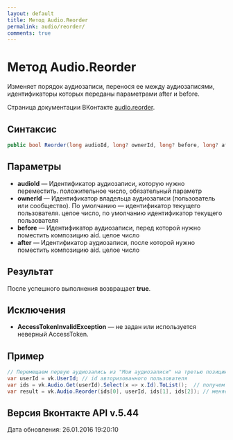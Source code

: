 ```yaml
---
layout: default
title: Метод Audio.Reorder
permalink: audio/reorder/
comments: true
---
```

# Метод Audio.Reorder
Изменяет порядок аудиозаписи, перенося ее между аудиозаписями, идентификаторы которых переданы параметрами after и before.

Страница документации ВКонтакте [audio.reorder](https://vk.com/dev/audio.reorder).

## Синтаксис
``` csharp
public bool Reorder(long audioId, long? ownerId, long? before, long? after)
```

## Параметры
+ **audioId** — Идентификатор аудиозаписи, которую нужно переместить. положительное число, обязательный параметр
+ **ownerId** — Идентификатор владельца аудиозаписи (пользователь или сообщество). По умолчанию — идентификатор текущего пользователя. целое число, по умолчанию идентификатор текущего пользователя
+ **before** — Идентификатор аудиозаписи, перед которой нужно поместить композицию aid. целое число
+ **after** — Идентификатор аудиозаписи, после  которой нужно поместить композицию aid. целое число

## Результат
После успешного выполнения возвращает **true**.

## Исключения
+ **AccessTokenInvalidException** — не задан или используется неверный AccessToken.

## Пример
```csharp
// Перемещаем первую аудиозапись из "Мои аудиозаписи" на третью позицию.
var userId = vk.UserId; // id авторизованного пользователя
var ids = vk.Audio.Get(userId).Select(x => x.Id).ToList();  // получем id всех аудиозаписей пользователя
var result = vk.Audio.Reorder(ids[0], userId, ids[1], ids[2]); // меняем порядок 
```

## Версия Вконтакте API v.5.44
Дата обновления: 26.01.2016 19:20:10
